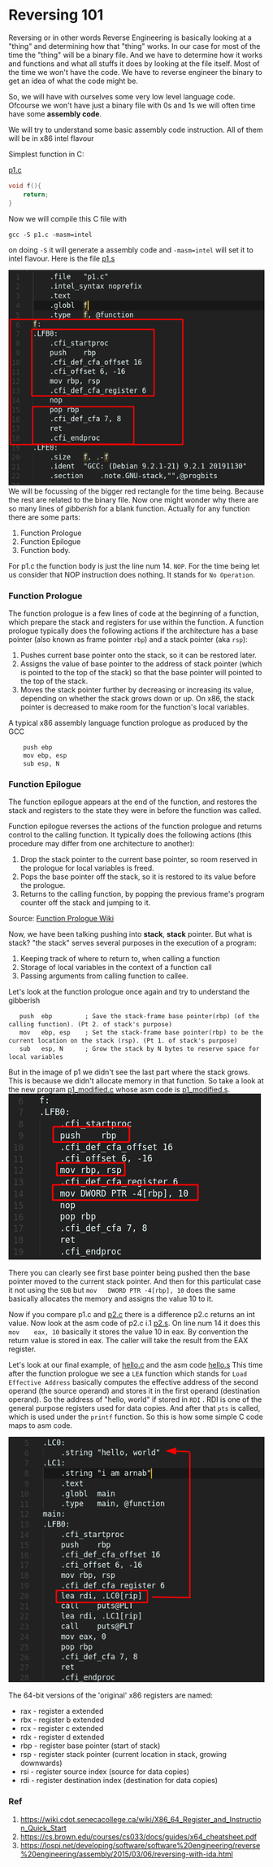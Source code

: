 # Reversing 101

Reversing or in other words Reverse Engineering is basically looking at a "thing" and determining how that "thing" works. In our case for most of the time the "thing" will be a binary file. And we have to determine how it works and functions and what all stuffs it does by looking at the file itself. Most of the time we won't have the code. We have to reverse engineer the binary to get an idea of what the code might be. 

So, we will have with ourselves some very low level language code. Ofcourse we won't have just a binary file with 0s and 1s we will often time have some **assembly code**.

We will try to understand some basic assembly code instruction. All of them will be in x86 intel flavour

Simplest function in C:

[p1.c](files/p1/p1.c)

```c
void f(){
	return;
}
```

Now we will compile this C file with 

```
gcc -S p1.c -masm=intel
```

on doing `-S` it will generate a assembly code and `-masm=intel` will set it to intel flavour. Here is the file [p1.s](files/p1/p1.s)

![i1](assets/i1.png)
We will be focussing of the bigger red rectangle for the time being. Because the rest are related to the binary file. Now one might wonder why there are so many lines of *gibberish* for a blank function. Actually for any function there are some parts:

1. Function Prologue
2. Function Epilogue
3. Function body.

For p1.c the function body is just the line num 14. `NOP`. For the time being let us consider that NOP instruction does nothing. It stands for `No Operation`. 



### Function Prologue
The function prologue is a few lines of code at the beginning of a function, which prepare the stack and registers for use within the function. 
A function prologue typically does the following actions if the architecture has a base pointer (also known as frame pointer `rbp`) and a stack pointer (aka `rsp`):

1. Pushes current base pointer onto the stack, so it can be restored later.
2. Assigns the value of base pointer to the address of stack pointer (which is pointed to the top of the stack) so that the base pointer will pointed to the top of the stack.
3. Moves the stack pointer further by decreasing or increasing its value, depending on whether the stack grows down or up. On x86, the stack pointer is decreased to make room for the function's local variables.

A typical x86 assembly language function prologue as produced by the GCC
```assembly
	push ebp
	mov	ebp, esp
	sub	esp, N
```
### Function Epilogue
The function epilogue appears at the end of the function, and restores the stack and registers to the state they were in before the function was called.

Function epilogue reverses the actions of the function prologue and returns control to the calling function. It typically does the following actions (this procedure may differ from one architecture to another):

1. Drop the stack pointer to the current base pointer, so room reserved in the prologue for local variables is freed.
2. Pops the base pointer off the stack, so it is restored to its value before the prologue.
3. Returns to the calling function, by popping the previous frame's program counter off the stack and jumping to it.

Source: [Function Prologue Wiki](https://en.wikipedia.org/wiki/Function_prologue)

Now, we have been talking pushing into **stack**, **stack** pointer. But what is stack?
"the stack" serves several purposes in the execution of a program:

1. Keeping track of where to return to, when calling a function
2. Storage of local variables in the context of a function call
3. Passing arguments from calling function to callee.


Let's look at the function prologue once again and try to understand the gibberish
```assembly
   push  ebp         ; Save the stack-frame base pointer(rbp) (of the calling function). (Pt 2. of stack's purpose)
   mov   ebp, esp    ; Set the stack-frame base pointer(rbp) to be the current location on the stack (rsp). (Pt 1. of stack's purpose)
   sub   esp, N      ; Grow the stack by N bytes to reserve space for local variables
```
But in the image of p1 we didn't see the last part where the stack grows. This is because we didn't allocate memory in that function. So take a look at the new program [p1_modified.c](files/p1/p1_modified.c) whose asm code is [p1_modified.s](files/p1/p1_modified.s).
![i2](assets/i2.png)

There you can clearly see first base pointer being pushed then the base pointer moved to the current stack pointer. And then for this particulat case it not using the `SUB` but `mov	DWORD PTR -4[rbp], 10` does the same basically allocates the memory and assigns the value 10 to it. 



Now if you compare p1.c and [p2.c](files/p2/p2.c) there is a difference p2.c returns an int value. Now look at the asm code of p2.c i.1 [p2.s](files/p2/p2.s). On line  num 14 it does this `mov	eax, 10` basically it stores the value 10 in eax. By convention the return value is stored in eax. The caller will take the result from the EAX register.

Let's look at our final example, of [hello.c](files/hello_world/hello.c) and the asm code [hello.s](files/hello_world/hello.s)
This time after the function prologue we see a `LEA` function which stands for `Load Effective Address` basically computes the effective address of the second operand (the source operand) and stores it in the first operand (destination operand). So the address of "hello, world" if stored in `RDI` . RDI is one of the general purpose registers used for data copies. And after that `pts` is called, which is used under the `printf` function. So this is how some simple C code maps to asm code. 

![i3](assets/i3.png)

The 64-bit versions of the 'original' x86 registers are named:

- rax - register a extended
- rbx - register b extended
- rcx - register c extended
- rdx - register d extended
- rbp - register base pointer (start of stack)
- rsp - register stack pointer (current location in stack, growing downwards)
- rsi - register source index (source for data copies)
- rdi - register destination index (destination for data copies)


### Ref
1. https://wiki.cdot.senecacollege.ca/wiki/X86_64_Register_and_Instruction_Quick_Start
2. https://cs.brown.edu/courses/cs033/docs/guides/x64_cheatsheet.pdf
3. https://lospi.net/developing/software/software%20engineering/reverse%20engineering/assembly/2015/03/06/reversing-with-ida.html